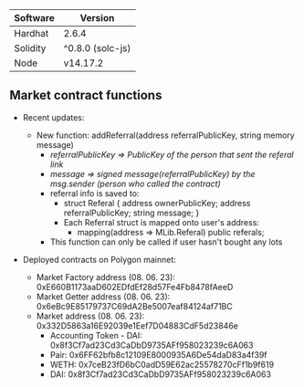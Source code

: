 Software | Version
------------- | -------------
Hardhat  | 2.6.4
Solidity  | ^0.8.0 (solc-js)
Node | v14.17.2


## **Market** contract functions

* Recent updates:
    * New function: addReferral(address referralPublicKey, string memory message)
        * *referralPublicKey => PublicKey of the person that sent the referal link*
        * *message => signed message(referralPublicKey) by the msg.sender (person who called the contract)*
        * referral info is saved to:
            * struct Referal {
                    address ownerPublicKey;
                    address referralPublicKey;
                    string message;
                }
            * Each Referral struct is mapped onto user's address:
                * mapping(address => MLib.Referal) public referals;
        * This function can only be called if user hasn't bought any lots

* Deployed contracts on Polygon mainnet:

    * Market Factory address (08. 06. 23): 0xE660B1173aaD602EDfdEf28d57Fe4Fb8478fAeeD
    * Market Getter address (08. 06. 23): 0x6eBc9E85179737C69dA2Be5007eaf84124af71BC
    * Market address (08. 06. 23): 0x332D5863a16E92039e1Eef7D04883CdF5d23846e
        * Accounting Token - DAI: 0x8f3Cf7ad23Cd3CaDbD9735AFf958023239c6A063
        * Pair: 0x6FF62bfb8c12109E8000935A6De54daD83a4f39f
        * WETH: 0x7ceB23fD6bC0adD59E62ac25578270cFf1b9f619
        * DAI: 0x8f3Cf7ad23Cd3CaDbD9735AFf958023239c6A063       







